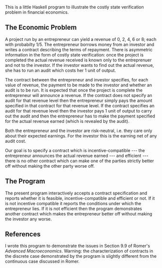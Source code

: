This is a little Haskell program to illustrate the costly
state verification problem in financial economics.

## The Economic Problem

A project run by an entrepreneur can yield a revenue of 0,
2, 4, 6 or 8; each with probabilty 1/5. The entrepreneur
borrows money from an investor and writes a contract
describing the terms of repayment. There is asymmetric
information in the form of costly state verification: once
the project is completed the actual revenue received is
known only to the entreprenuer and not to the investor.  If
the investor wants to find out the actual revenue, she has
to run an audit which costs her 1 unit of output.

The contract between the entrepreneur and investor
specifies, for each value of revenue, the payment to be made
to the investor and whether an audit is to be run. It is
expected that once the project is complete the entrepreneur
will announce a revenue. If the contract does not specify an
audit for that revenue level then the entrepreneur simply
pays the amount specified in that contract for that revenue
level. If the contract specifies an audit for that revenue
level then the investor pays 1 unit of output to carry out
the audit and then the entrepreneur has to make the payment
specified for the actual revenue earned (which is revealed
by the audit).

Both the entrepreneur and the investor are risk-neutral,
i.e. they care only about their expected earnings. For the
investor this is the earning net of any audit cost.

Our goal is to specify a contract which is
incentive-compatible --- the entrepreneur announces the
actual revenue earned --- and efficient --- there is no
other contract which can make one of the parties strictly
better off without making the other party worse off.

## The Program

The present program interactively accepts a contract
specification and reports whether it is feasible,
incentive-compatible and efficient or not. If it is not
incentive compatible it reports the conditions under which
the entrepreneur lies. If it is not efficient then the
program demonstrates another contract which makes the
entrepreneur better off without making the investor any
worse.

## References

I wrote this program to demonstrate the issues in Section
9.9 of Romer's *Advanced Macroeconomics*. Warning: the
characterization of contracts in the discrete case
demonstrated by the program is slightly different from the
continuous case discussed in Romer.

